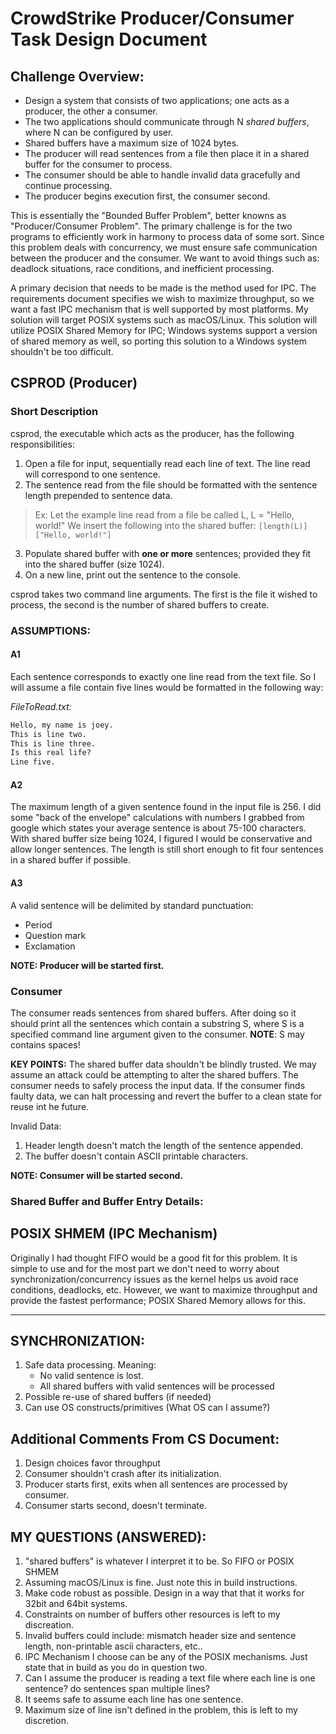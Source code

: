 # CrowdStrike Producer/Consumer Task Design Document

## Challenge Overview:

* Design a system that consists of two applications; one acts as a producer, the other a consumer.
* The two applications should communicate through N  _shared buffers_, where N can be configured by user.
* Shared buffers have a maximum size of 1024 bytes.
* The producer will read sentences from a file then place it in a shared buffer for the consumer to process.
* The consumer should be able to handle invalid data gracefully and continue processing.
* The producer begins execution first, the consumer second.

This is essentially the "Bounded Buffer Problem", better knowns as "Producer/Consumer Problem". The primary
challenge is for the two programs to efficiently work in harmony to process data of some sort. Since this
problem deals with concurrency, we must ensure safe communication between the producer and the consumer.
We want to avoid things such as: deadlock situations, race conditions, and inefficient processing.

A primary decision that needs to be made is the method used for IPC. The requirements document specifies we wish to
maximize throughput, so we want a fast IPC mechanism that is well supported by most platforms. My solution will target POSIX
systems such as macOS/Linux. This solution will utilize POSIX Shared Memory for IPC; Windows systems support a version of
shared memory as well, so porting this solution to a Windows system shouldn't be too difficult.

## CSPROD (Producer)

### Short Description

csprod, the executable which acts as the producer, has the following responsibilities:

1. Open a file for input, sequentially read each line of text. The line read will correspond to one sentence.
2. The sentence read from the file should be formatted with the  sentence length prepended to sentence data.
> Ex:
> Let the example line read from a file be called L, L = "Hello, world!"
> We insert the following into the shared buffer: `[length(L)]["Hello, world!"]`
3. Populate shared buffer with **one or more** sentences; provided they fit into the shared buffer (size 1024).
4. On a new line, print out the sentence to the console.

csprod takes two command line arguments. The first is the file it wished to process, the second is the number
of shared buffers to create.

### ASSUMPTIONS:

#### A1

Each sentence corresponds to exactly one line read from the text file. So I will assume a file contain five
lines would be formatted in the following way:

*FileToRead.txt:*

```txt
Hello, my name is joey.
This is line two.
This is line three.
Is this real life?
Line five.
```
#### A2

The maximum length of a given sentence found in the input file is 256. I did some "back of the envelope" calculations with numbers
I grabbed from google which states your average sentence is about 75-100 characters. With shared buffer size being 1024, I figured
I would  be conservative and allow longer sentences. The length is still short enough to fit four sentences in a shared buffer if possible.

#### A3

A valid sentence will be delimited by standard punctuation:

* Period
* Question mark
* Exclamation


**NOTE: Producer will be started first.**

### Consumer

The consumer reads sentences from shared buffers. After doing so it should print
all the sentences which contain a substring S, where S is a specified command line argument given to the consumer.
**NOTE**: S may contains spaces!

**KEY POINTS:** The shared buffer data shouldn't be blindly trusted. We may assume an attack could be
attempting to alter the shared buffers. The consumer needs to safely process the input data. If the consumer
finds faulty data, we can halt processing and revert the buffer to a clean state for reuse int he future.

Invalid Data:

1. Header length doesn't match the length of the sentence appended.
2. The buffer doesn't contain ASCII printable characters.

**NOTE: Consumer will be started second.**

### Shared Buffer and Buffer Entry Details:


## POSIX SHMEM (IPC Mechanism)

Originally I had thought FIFO would be a good fit for this problem. It is simple to use and for the most part
we don't need to worry about synchronization/concurrency issues as the kernel helps us avoid race conditions,
deadlocks, etc. However, we want to maximize throughput and provide the fastest performance; POSIX Shared Memory
allows for this.

---------------

## SYNCHRONIZATION:

1. Safe data processing. Meaning:
    * No valid sentence is lost.
    * All shared buffers with valid sentences will be processed
2. Possible re-use of shared buffers (if needed)
3. Can use OS constructs/primitives (What OS can I assume?)

## Additional Comments From CS Document:

1. Design choices favor throughput
2. Consumer shouldn't crash after its initialization.
3. Producer starts first, exits when all sentences are processed by consumer.
4. Consumer starts second, doesn't terminate.

## MY QUESTIONS (ANSWERED):

1. "shared buffers" is whatever I interpret it to be. So FIFO or POSIX SHMEM
2. Assuming macOS/Linux is fine. Just note this in build instructions.
3. Make code robust as possible. Design in a way that that it works for 32bit and 64bit systems.
4. Constraints on number of buffers other resources is left to my discreation.
5. Invalid buffers could include: mismatch header size and sentence length, non-printable ascii characters, etc..
6. IPC Mechanism I choose can be any of the POSIX mechanisms. Just state that in build as you do in question two.
7. Can I assume the producer is reading a text file where each line is one sentence? do sentences span multiple lines?
8. It seems safe to assume each line has one sentence.
9. Maximum size of line isn't defined in the problem, this is left to my discretion.

